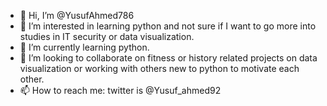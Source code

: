 - 👋 Hi, I’m @YusufAhmed786
- 👀 I’m interested in learning python and not sure if I want to go more into studies in IT security or data visualization.  
- 🌱 I’m currently learning python.
- 💞️ I’m looking to collaborate on fitness or history related projects on data visualization or working with others new to python to motivate each other.  
- 📫 How to reach me:  twitter is @Yusuf_ahmed92

<!---
YusufAhmed786/YusufAhmed786 is a ✨ special ✨ repository because its `README.md` (this file) appears on your GitHub profile.
You can click the Preview link to take a look at your changes.
--->
